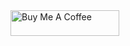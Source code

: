 <a href="https://www.buymeacoffee.com/surendra1985" target="_blank">
  <img src="https://cdn.buymeacoffee.com/buttons/default-orange.png" alt="Buy Me A Coffee" height="41" width="174"></a>
